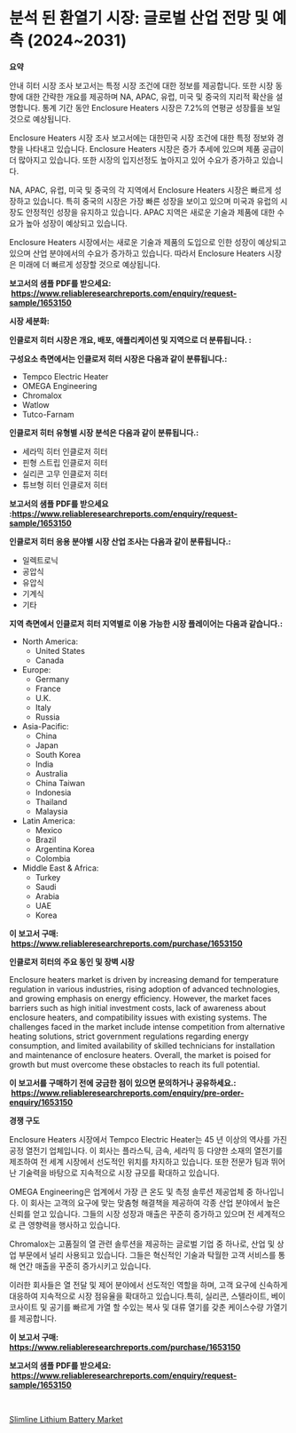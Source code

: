 <p><h1>분석 된 환열기 시장: 글로벌 산업 전망 및 예측 (2024~2031)</h1></p><p><strong>요약</strong></p>
<p><p>안내 히터 시장 조사 보고서는 특정 시장 조건에 대한 정보를 제공합니다. 또한 시장 동향에 대한 간략한 개요를 제공하며 NA, APAC, 유럽, 미국 및 중국의 지리적 확산을 설명합니다. 통계 기간 동안 Enclosure Heaters 시장은 7.2%의 연평균 성장률을 보일 것으로 예상됩니다.</p><p>Enclosure Heaters 시장 조사 보고서에는 대한민국 시장 조건에 대한 특정 정보와 경향을 나타내고 있습니다. Enclosure Heaters 시장은 증가 추세에 있으며 제품 공급이 더 많아지고 있습니다. 또한 시장의 입지선정도 높아지고 있어 수요가 증가하고 있습니다.</p><p>NA, APAC, 유럽, 미국 및 중국의 각 지역에서 Enclosure Heaters 시장은 빠르게 성장하고 있습니다. 특히 중국의 시장은 가장 빠른 성장을 보이고 있으며 미국과 유럽의 시장도 안정적인 성장을 유지하고 있습니다. APAC 지역은 새로운 기술과 제품에 대한 수요가 높아 성장이 예상되고 있습니다.</p><p>Enclosure Heaters 시장에서는 새로운 기술과 제품의 도입으로 인한 성장이 예상되고 있으며 산업 분야에서의 수요가 증가하고 있습니다. 따라서 Enclosure Heaters 시장은 미래에 더 빠르게 성장할 것으로 예상됩니다.</p></p>
<p><strong>보고서의 샘플 PDF를 받으세요: &nbsp;<a href="https://www.reliableresearchreports.com/enquiry/request-sample/1653150">https://www.reliableresearchreports.com/enquiry/request-sample/1653150</a></strong></p>
<p><strong>시장 세분화:</strong></p>
<p><strong> 인클로저 히터 시장은 개요, 배포, 애플리케이션 및 지역으로 더 분류됩니다. :</strong></p>
<p><strong>구성요소 측면에서는 인클로저 히터 시장은 다음과 같이 분류됩니다.:</strong></p>
<p><ul><li>Tempco Electric Heater</li><li>OMEGA Engineering</li><li>Chromalox</li><li>Watlow</li><li>Tutco-Farnam</li></ul></p>
<p><strong> 인클로저 히터 유형별 시장 분석은 다음과 같이 분류됩니다.:</strong></p>
<p><ul><li>세라믹 히터 인클로저 히터</li><li>핀형 스트립 인클로저 히터</li><li>실리콘 고무 인클로저 히터</li><li>튜브형 히터 인클로저 히터</li></ul></p>
<p><strong>보고서의 샘플 PDF를 받으세요 :<a href="https://www.reliableresearchreports.com/enquiry/request-sample/1653150">https://www.reliableresearchreports.com/enquiry/request-sample/1653150</a></strong></p>
<p><strong> 인클로저 히터 응용 분야별 시장 산업 조사는 다음과 같이 분류됩니다.:</strong></p>
<p><ul><li>일렉트로닉</li><li>공압식</li><li>유압식</li><li>기계식</li><li>기타</li></ul></p>
<p><strong>지역 측면에서 인클로저 히터 지역별로 이용 가능한 시장 플레이어는 다음과 같습니다.:</strong></p>
<p><ul>
    <li>
        North America:
        <ul>
            <li>United States</li>
            <li>Canada</li>
        </ul>
    </li>
    <li>
        Europe:
        <ul>
            <li>Germany</li>
            <li>France</li>
            <li>U.K.</li>
            <li>Italy</li>
            <li>Russia</li>
        </ul>
    </li>
    <li>
        Asia-Pacific:
        <ul>
            <li>China</li>
            <li>Japan</li>
            <li>South Korea</li>
            <li>India</li>
            <li>Australia</li>
            <li>China Taiwan</li>
            <li>Indonesia</li>
            <li>Thailand</li>
            <li>Malaysia</li>
        </ul>
    </li>
    <li>
        Latin America:
        <ul>
            <li>Mexico</li>
            <li>Brazil</li>
            <li>Argentina Korea</li>
            <li>Colombia</li>
        </ul>
    </li>
    <li>
        Middle East & Africa:
        <ul>
            <li>Turkey</li>
            <li>Saudi</li>
            <li>Arabia</li>
            <li>UAE</li>
            <li>Korea</li>
        </ul>
    </li>
    </ul></p>
<p><strong>이 보고서 구매: &nbsp;<a href="https://www.reliableresearchreports.com/purchase/1653150">https://www.reliableresearchreports.com/purchase/1653150</a></strong></p>
<p><strong>인클로저 히터의 주요 동인 및 장벽 시장</strong></p>
<p><p>Enclosure heaters market is driven by increasing demand for temperature regulation in various industries, rising adoption of advanced technologies, and growing emphasis on energy efficiency. However, the market faces barriers such as high initial investment costs, lack of awareness about enclosure heaters, and compatibility issues with existing systems. The challenges faced in the market include intense competition from alternative heating solutions, strict government regulations regarding energy consumption, and limited availability of skilled technicians for installation and maintenance of enclosure heaters. Overall, the market is poised for growth but must overcome these obstacles to reach its full potential.</p></p>
<p><strong>이 보고서를 구매하기 전에 궁금한 점이 있으면 문의하거나 공유하세요.: &nbsp;<a href="https://www.reliableresearchreports.com/enquiry/pre-order-enquiry/1653150">https://www.reliableresearchreports.com/enquiry/pre-order-enquiry/1653150</a></strong></p>
<p><strong>경쟁 구도</strong></p>
<p><p>Enclosure Heaters 시장에서 Tempco Electric Heater는 45 년 이상의 역사를 가진 공정 열전기 업체입니다. 이 회사는 플라스틱, 금속, 세라믹 등 다양한 소재의 열전기를 제조하여 전 세계 시장에서 선도적인 위치를 차지하고 있습니다. 또한 전문가 팀과 뛰어난 기술력을 바탕으로 지속적으로 시장 규모를 확대하고 있습니다.</p><p>OMEGA Engineering은 업계에서 가장 큰 온도 및 측정 솔루션 제공업체 중 하나입니다. 이 회사는 고객의 요구에 맞는 맞춤형 해결책을 제공하여 각종 산업 분야에서 높은 신뢰를 얻고 있습니다. 그들의 시장 성장과 매출은 꾸준히 증가하고 있으며 전 세계적으로 큰 영향력을 행사하고 있습니다.</p><p>Chromalox는 고품질의 열 관련 솔루션을 제공하는 글로벌 기업 중 하나로, 산업 및 상업 부문에서 널리 사용되고 있습니다. 그들은 혁신적인 기술과 탁월한 고객 서비스를 통해 연간 매출을 꾸준히 증가시키고 있습니다.</p><p>이러한 회사들은 열 전달 및 제어 분야에서 선도적인 역할을 하며, 고객 요구에 신속하게 대응하여 지속적으로 시장 점유율을 확대하고 있습니다.특히, 실리콘, 스텔라이트, 베이코사이트 및 공기를 빠르게 가열 할 수있는 복사 및 대류 열기를 갖춘 케이스수량 가열기를 제공합니다.</p></p>
<p><strong>이 보고서 구매: &nbsp; <a href="https://www.reliableresearchreports.com/purchase/1653150">https://www.reliableresearchreports.com/purchase/1653150</a></strong></p>
<p><strong>보고서의 샘플 PDF를 받으세요: &nbsp;<a href="https://www.reliableresearchreports.com/enquiry/request-sample/1653150">https://www.reliableresearchreports.com/enquiry/request-sample/1653150</a></strong><strong></strong></p>
<p>&nbsp;</p>
<p><p><a href="https://github.com/GroverBarry/Market-Research-Report-List-4/blob/main/slimline-lithium-battery-market.md">Slimline Lithium Battery Market</a></p></p>